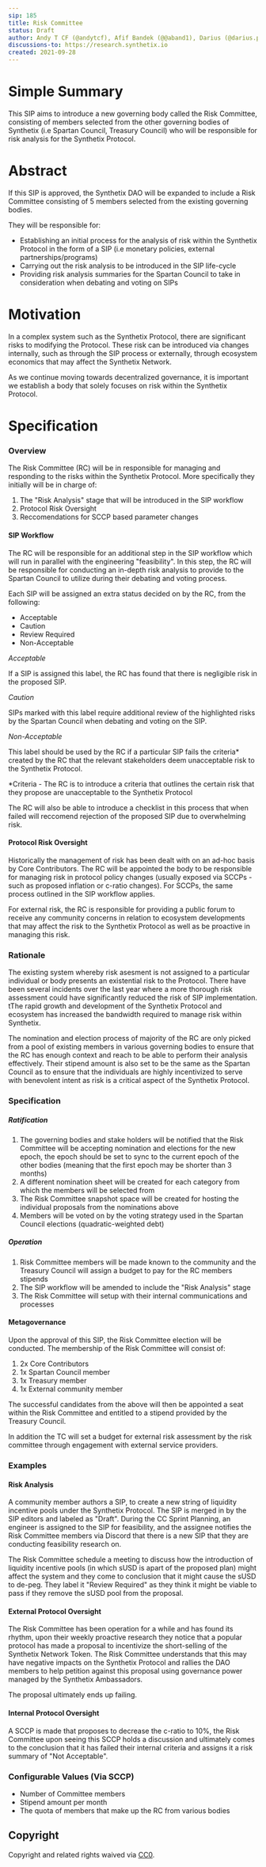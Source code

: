 ```yaml
---
sip: 185
title: Risk Committee
status: Draft
author: Andy T CF (@andytcf), Afif Bandek (@@aband1), Darius (@darius.przydzial)
discussions-to: https://research.synthetix.io
created: 2021-09-28
---
```


<!--You can leave these HTML comments in your merged SIP and delete the visible duplicate text guides, they will not appear and may be helpful to refer to if you edit it again. This is the suggested template for new SIPs. Note that an SIP number will be assigned by an editor. When opening a pull request to submit your SIP, please use an abbreviated title in the filename, `sip-draft_title_abbrev.md`. The title should be 44 characters or less.-->

# Simple Summary

<!--"If you can't explain it simply, you don't understand it well enough." Simply describe the outcome the proposed changes intends to achieve. This should be non-technical and accessible to a casual community member.-->

This SIP aims to introduce a new governing body called the Risk Committee, consisting of members selected from the other governing bodies of Synthetix (i.e Spartan Council, Treasury Council) who will be responsible for risk analysis for the Synthetix Protocol.

# Abstract

<!--A short (~200 word) description of the proposed change, the abstract should clearly describe the proposed change. This is what *will* be done if the SIP is implemented, not *why* it should be done or *how* it will be done. If the SIP proposes deploying a new contract, write, "we propose to deploy a new contract that will do x".-->

If this SIP is approved, the Synthetix DAO will be expanded to include a Risk Committee consisting of 5 members selected from the existing governing bodies.

They will be responsible for:

- Establishing an initial process for the analysis of risk within the Synthetix Protocol in the form of a SIP (i.e monetary policies, external partnerships/programs)
- Carrying out the risk analysis to be introduced in the SIP life-cycle
- Providing risk analysis summaries for the Spartan Council to take in consideration when debating and voting on SIPs

# Motivation

<!--This is the problem statement. This is the *why* of the SIP. It should clearly explain *why* the current state of the protocol is inadequate.  It is critical that you explain *why* the change is needed, if the SIP proposes changing how something is calculated, you must address *why* the current calculation is inaccurate or wrong. This is not the place to describe how the SIP will address the issue!-->

In a complex system such as the Synthetix Protocol, there are significant risks to modifying the Protocol. These risk can be introduced via changes internally, such as through the SIP process or externally, through ecosystem economics that may affect the Synthetix Network.

As we continue moving towards decentralized governance, it is important we establish a body that solely focuses on risk within the Synthetix Protocol.

# Specification

<!--The specification should describe the syntax and semantics of any new feature, there are five sections
1. Overview
2. Rationale
3. Technical Specification
4. Test Cases
5. Configurable Values
-->

### Overview

<!--This is a high level overview of *how* the SIP will solve the problem. The overview should clearly describe how the new feature will be implemented.-->

The Risk Committee (RC) will be in responsible for managing and responding to the risks within the Synthetix Protocol. More specifically they initially will be in charge of:

1. The "Risk Analysis" stage that will be introduced in the SIP workflow
2. Protocol Risk Oversight
3. Reccomendations for SCCP based parameter changes

#### SIP Workflow

The RC will be responsible for an additional step in the SIP workflow which will run in parallel with the engineering "feasibility". In this step, the RC will be responsible for conducting an in-depth risk analysis to provide to the Spartan Council to utilize during their debating and voting process.

Each SIP will be assigned an extra status decided on by the RC, from the following:

- Acceptable
- Caution
- Review Required
- Non-Acceptable

_Acceptable_

If a SIP is assigned this label, the RC has found that there is negligible risk in the proposed SIP.

_Caution_

SIPs marked with this label require additional review of the highlighted risks by the Spartan Council when debating and voting on the SIP.

_Non-Acceptable_

This label should be used by the RC if a particular SIP fails the criteria\* created by the RC that the relevant stakeholders deem unacceptable risk to the Synthetix Protocol.

\*Criteria - The RC is to introduce a criteria that outlines the certain risk that they propose are unacceptable to the Synthetix Protocol

The RC will also be able to introduce a checklist in this process that when failed will reccomend rejection of the proposed SIP due to overwhelming risk.

#### Protocol Risk Oversight

Historically the management of risk has been dealt with on an ad-hoc basis by Core Contributors. The RC will be appointed the body to be responsible for managing risk in protocol policy changes (usually exposed via SCCPs - such as proposed inflation or c-ratio changes). For SCCPs, the same process outlined in the SIP workflow applies.

For external risk, the RC is responsible for providing a public forum to receive any community concerns in relation to ecosystem developments that may affect the risk to the Synthetix Protocol as well as be proactive in managing this risk.

### Rationale

<!--This is where you explain the reasoning behind how you propose to solve the problem. Why did you propose to implement the change in this way, what were the considerations and trade-offs. The rationale fleshes out what motivated the design and why particular design decisions were made. It should describe alternate designs that were considered and related work. The rationale may also provide evidence of consensus within the community, and should discuss important objections or concerns raised during discussion.-->

The existing system whereby risk asesment is not assigned to a particular individual or body presents an existential risk to the Protocol. There have been several incidents over the last year where a more thorough risk assessment could have significantly reduced the risk of SIP implementation. tThe rapid growth and development of the Synthetix Protocol and ecosystem has increased the bandwidth required to manage risk within Synthetix.

The nomination and election process of majority of the RC are only picked from a pool of existing members in various governing bodies to ensure that the RC has enough context and reach to be able to perform their analysis effectively. Their stipend amount is also set to be the same as the Spartan Council as to ensure that the individuals are highly incentivized to serve with benevolent intent as risk is a critical aspect of the Synthetix Protocol.

### Specification

<!--The technical specification should outline the public API of the changes proposed. That is, changes to any of the interfaces Synthetix currently exposes or the creations of new ones.-->

##### Ratification

1. The governing bodies and stake holders will be notified that the Risk Committee will be accepting nomination and elections for the new epoch, the epoch should be set to sync to the current epoch of the other bodies (meaning that the first epoch may be shorter than 3 months)
2. A different nomination sheet will be created for each category from which the members will be selected from
3. The Risk Committee snapshot space will be created for hosting the individual proposals from the nominations above
4. Members will be voted on by the voting strategy used in the Spartan Council elections (quadratic-weighted debt)

##### Operation

1. Risk Committee members will be made known to the community and the Treasury Council will assign a budget to pay for the RC members stipends
2. The SIP workflow will be amended to include the "Risk Analysis" stage
3. The Risk Committee will setup with their internal communications and processes

#### Metagovernance

Upon the approval of this SIP, the Risk Committee election will be conducted. The membership of the Risk Committee will consist of:

1. 2x Core Contributors
2. 1x Spartan Council member
3. 1x Treasury member
4. 1x External community member

The successful candidates from the above will then be appointed a seat within the Risk Committee and entitled to a stipend provided by the Treasury Council.

In addition the TC will set a budget for external risk assessment by the risk committee through engagement with external service providers.

### Examples

<!--Test cases for an implementation are mandatory for SIPs but can be included with the implementation..-->

#### Risk Analysis

A community member authors a SIP, to create a new string of liquidity incentive pools under the Synthetix Protocol. The SIP is merged in by the SIP editors and labeled as "Draft". During the CC Sprint Planning, an engineer is assigned to the SIP for feasibility, and the assignee notifies the Risk Committee members via Discord that there is a new SIP that they are conducting feasibility research on.

The Risk Committee schedule a meeting to discuss how the introduction of liquidity incentive pools (in which sUSD is apart of the proposed plan) might affect the system and they come to conclusion that it might cause the sUSD to de-peg. They label it "Review Required" as they think it might be viable to pass if they remove the sUSD pool from the proposal.

#### External Protocol Oversight

The Risk Committee has been operation for a while and has found its rhythm, upon their weekly proactive research they notice that a popular protocol has made a proposal to incentivize the short-selling of the Synthetix Network Token. The Risk Committee understands that this may have negative impacts on the Synthetix Protocol and rallies the DAO members to help petition against this proposal using governance power managed by the Synthetix Ambassadors.

The proposal ultimately ends up failing.

#### Internal Protocol Oversight

A SCCP is made that proposes to decrease the c-ratio to 10%, the Risk Committee upon seeing this SCCP holds a discussion and ultimately comes to the conclusion that it has failed their internal criteria and assigns it a risk summary of "Not Acceptable".

### Configurable Values (Via SCCP)

<!--Please list all values configurable via SCCP under this implementation.-->

- Number of Committee members
- Stipend amount per month
- The quota of members that make up the RC from various bodies

## Copyright

Copyright and related rights waived via [CC0](https://creativecommons.org/publicdomain/zero/1.0/).

